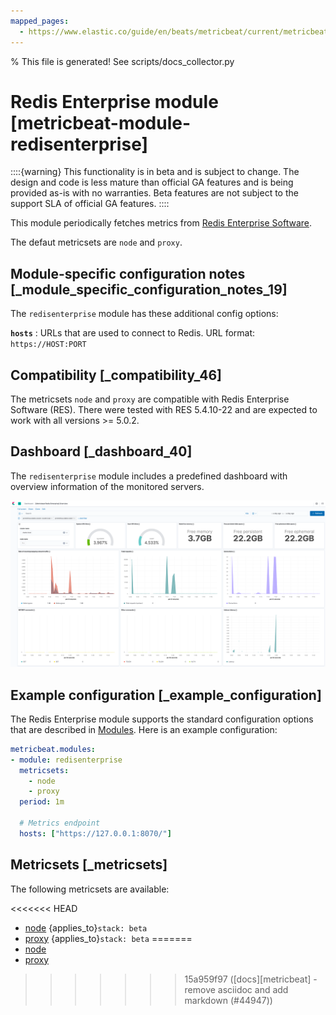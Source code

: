 ```yaml
---
mapped_pages:
  - https://www.elastic.co/guide/en/beats/metricbeat/current/metricbeat-module-redisenterprise.html
---
```


% This file is generated! See scripts/docs_collector.py

# Redis Enterprise module [metricbeat-module-redisenterprise]

::::{warning}
This functionality is in beta and is subject to change. The design and code is less mature than official GA features and is being provided as-is with no warranties. Beta features are not subject to the support SLA of official GA features.
::::


This module periodically fetches metrics from [Redis Enterprise Software](https://redislabs.com/redis-enterprise/).

The defaut metricsets are `node` and `proxy`.


## Module-specific configuration notes [_module_specific_configuration_notes_19]

The `redisenterprise` module has these additional config options:

**`hosts`**
:   URLs that are used to connect to Redis. URL format: `https://HOST:PORT`


## Compatibility [_compatibility_46]

The metricsets `node` and `proxy` are compatible with Redis Enterprise Software (RES). There were tested with RES 5.4.10-22 and are expected to work with all versions >= 5.0.2.


## Dashboard [_dashboard_40]

The `redisenterprise` module includes a predefined dashboard with overview information of the monitored servers.

![metricbeat redisenterprise overview](images/metricbeat-redisenterprise-overview.png)


## Example configuration [_example_configuration]

The Redis Enterprise module supports the standard configuration options that are described in [Modules](/reference/metricbeat/configuration-metricbeat.md). Here is an example configuration:

```yaml
metricbeat.modules:
- module: redisenterprise
  metricsets:
    - node
    - proxy
  period: 1m

  # Metrics endpoint
  hosts: ["https://127.0.0.1:8070/"]
```


## Metricsets [_metricsets]

The following metricsets are available:

<<<<<<< HEAD
* [node](/reference/metricbeat/metricbeat-metricset-redisenterprise-node.md)  {applies_to}`stack: beta`
* [proxy](/reference/metricbeat/metricbeat-metricset-redisenterprise-proxy.md)  {applies_to}`stack: beta`
=======
* [node](/reference/metricbeat/metricbeat-metricset-redisenterprise-node.md)
* [proxy](/reference/metricbeat/metricbeat-metricset-redisenterprise-proxy.md)
>>>>>>> 15a959f97 ([docs][metricbeat] - remove asciidoc and add markdown (#44947))
